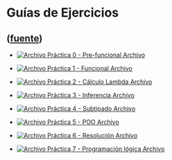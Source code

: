 # Guías de Ejercicios
([fuente](https://campus.exactas.uba.ar/course/view.php?id=1059&section=7))
---
  - [![Archivo](https://campus.exactas.uba.ar/theme/image.php/magazine/core/1462913092/f/pdf) Práctica 0 - Pre-funcional Archivo](https://campus.exactas.uba.ar/mod/resource/view.php?id=57220)

  - [![Archivo](https://campus.exactas.uba.ar/theme/image.php/magazine/core/1462913092/f/pdf) Práctica 1 - Funcional Archivo](https://campus.exactas.uba.ar/mod/resource/view.php?id=57221)

  - [![Archivo](https://campus.exactas.uba.ar/theme/image.php/magazine/core/1462913092/f/pdf) Práctica 2 - Cálculo Lambda Archivo](https://campus.exactas.uba.ar/mod/resource/view.php?id=57713)

  - [![Archivo](https://campus.exactas.uba.ar/theme/image.php/magazine/core/1462913092/f/pdf) Práctica 3 - Inferencia Archivo](https://campus.exactas.uba.ar/mod/resource/view.php?id=58381)

  - [![Archivo](https://campus.exactas.uba.ar/theme/image.php/magazine/core/1462913092/f/pdf) Práctica 4 - Subtipado Archivo](https://campus.exactas.uba.ar/mod/resource/view.php?id=58878)

  - [![Archivo](https://campus.exactas.uba.ar/theme/image.php/magazine/core/1462913092/f/pdf) Práctica 5 - POO Archivo](https://campus.exactas.uba.ar/mod/resource/view.php?id=58898)

  - [![Archivo](https://campus.exactas.uba.ar/theme/image.php/magazine/core/1462913092/f/pdf) Práctica 6 - Resolución Archivo](https://campus.exactas.uba.ar/mod/resource/view.php?id=58999)

  - [![Archivo](https://campus.exactas.uba.ar/theme/image.php/magazine/core/1462913092/f/pdf) Práctica 7 - Programación lógica Archivo](https://campus.exactas.uba.ar/mod/resource/view.php?id=59000)

